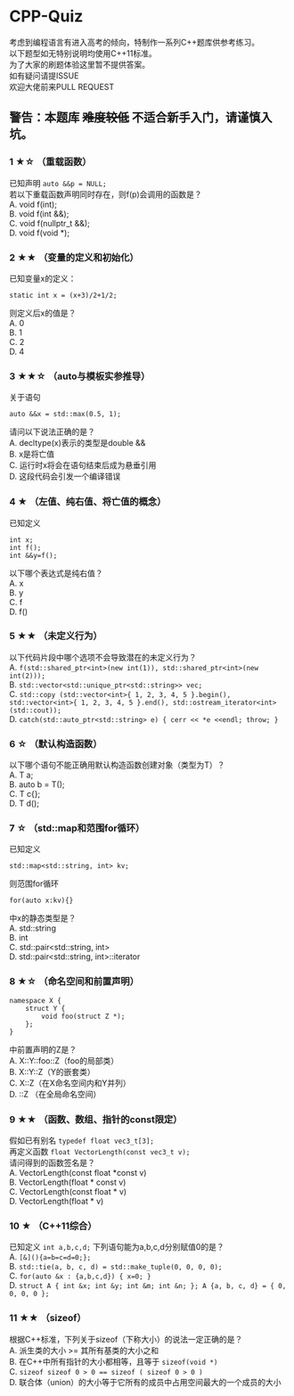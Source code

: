 # CPP-Quiz
考虑到编程语言有进入高考的倾向，特制作一系列C++题库供参考练习。 \
以下题型如无特别说明均使用C++11标准。 \
为了大家的刷题体验这里暂不提供答案。 \
如有疑问请提ISSUE \
欢迎大佬前来PULL REQUEST 

## 警告：本题库  ~~难度较低~~ 不适合新手入门，请谨慎入坑。 


### 1 ★☆	（重载函数） 

已知声明 ` auto &&p = NULL; `\
若以下重载函数声明同时存在，则f(p)会调用的函数是？ \
A. void f(int); \
B. void f(int &&); \
C. void f(nullptr_t &&); \
D. void f(void *); 

### 2 ★★	（变量的定义和初始化）
已知变量x的定义： 
```
static int x = (x+3)/2+1/2; 
```
则定义后x的值是？ \
A. 0 \
B. 1 \
C. 2 \
D. 4 

### 3 ★★☆	（auto与模板实参推导）
关于语句 
```
auto &&x = std::max(0.5, 1);
```
请问以下说法正确的是？ \
A. decltype(x)表示的类型是double && \
B. x是将亡值 \
C. 运行时x将会在语句结束后成为悬垂引用 \
D. 这段代码会引发一个编译错误 

### 4 ★	（左值、纯右值、将亡值的概念）
已知定义
```
int x;
int f();
int &&y=f();
```
以下哪个表达式是纯右值？ \
A. x \
B. y \
C. f \
D. f() 

### 5 ★★	（未定义行为）
以下代码片段中哪个选项不会导致潜在的未定义行为？ \
A. ` f(std::shared_ptr<int>(new int(1)), std::shared_ptr<int>(new int(2)));  ` \
B. ` std::vector<std::unique_ptr<std::string>> vec; ` \
C. ` std::copy (std::vector<int>{ 1, 2, 3, 4, 5 }.begin(), std::vector<int>{ 1, 2, 3, 4, 5 }.end(), std::ostream_iterator<int>(std::cout)); ` \
D. ` catch(std::auto_ptr<std::string> e) { cerr << *e <<endl; throw; } `
### 6 ☆	（默认构造函数）
以下哪个语句不能正确用默认构造函数创建对象（类型为T）？ \
A. T a; \
B. auto b = T(); \
C. T c{}; \
D. T d(); 

### 7 ☆		（std::map和范围for循环）
已知定义
```
std::map<std::string, int> kv; 
```
则范围for循环
```
for(auto x:kv){}
```
中x的静态类型是？ \
A.	std::string \
B.	int \
C.	std::pair<std::string, int> \
D.	std::pair<std::string, int>::iterator 

### 8 ★☆	（命名空间和前置声明）
```
namespace X {
    struct Y {
        void foo(struct Z *);
    };
}
```
中前置声明的Z是？ \
A. X::Y::foo::Z（foo的局部类） \
B. X::Y::Z（Y的嵌套类） \
C. X::Z（在X命名空间内和Y并列） \
D. ::Z （在全局命名空间）

### 9 ★★	（函数、数组、指针的const限定）
假如已有别名 ` typedef float vec3_t[3]; ` \
再定义函数 ` float VectorLength(const vec3_t v); ` \
请问得到的函数签名是？ \
A. VectorLength(const float *const v) \
B. VectorLength(float * const v) \
C. VectorLength(const float * v) \
D. VectorLength(float * v)

### 10 ★	（C++11综合）
已知定义 ` int a,b,c,d; ` 下列语句能为a,b,c,d分别赋值0的是？ \
A. ` [&](){a=b=c=d=0;}; ` \
B. ` std::tie(a, b, c, d) = std::make_tuple(0, 0, 0, 0); ` \
C. ` for(auto &x : {a,b,c,d}) { x=0; } ` \
D. ` struct A { int &x; int &y; int &m; int &n; }; A {a, b, c, d} = { 0, 0, 0, 0 }; `

### 11 ★★	（sizeof）
根据C++标准，下列关于sizeof（下称大小）的说法一定正确的是？ \
A. 派生类的大小 >= 其所有基类的大小之和 \
B. 在C++中所有指针的大小都相等，且等于 ` sizeof(void *) ` \
C. ` sizeof sizeof 0 > 0 == sizeof ( sizeof 0 > 0 ) ` \
D. 联合体（union）的大小等于它所有的成员中占用空间最大的一个成员的大小

